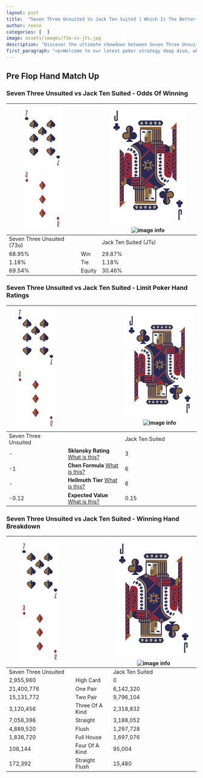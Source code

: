```yaml
---
layout: post
title:  "Seven Three Unsuited Vs Jack Ten Suited | Which Is The Better Hand In Poker? A Complete Guide"
author: reece
categories: [  ]
image: assets/images/73o-vs-jts.jpg
description: "Discover the ultimate showdown between Seven Three Unsuited and Jack Ten Suited in poker! Uncover the odds, strategies, and scenarios where one hand triumphs over the other. Get ready to up your poker game with this thrilling analysis."
first_paragraph: "<p>Welcome to our latest poker strategy deep dive, where we're pitting two distinct hands against each other in a high-stakes showdown: Seven Three Unsuited vs Jack Ten Suited.</p><p>In the dynamic world of poker, every decision counts, and knowing which hand holds the upper hand is key to your success at the table.</p><p>In this article, we'll dissect these two hands, explore the scenarios where one dominates the other, and equip you with the knowledge to make strategic choices that can tip the odds in your favor.</p><p>Get ready to unravel the intriguing dynamics of these poker hands and elevate your game to new heights.</p>"
---
```




[comment]: # (sp0)

## Pre Flop Hand Match Up

<div class="table hand-ratings" markdown="1"> 



### Seven Three Unsuited vs Jack Ten Suited - Odds Of Winning


    
| ![image info](assets/images/hand1/7.png) ![image info](assets/images/hand1/3o.png) |  | ![image info](assets/images/hand2/J.png) ![image info](assets/images/hand2/Ts.png) |
| -------- | -------- | -------- |
| Seven Three Unsuited (73o) |  | Jack Ten Suited (JTs) |
| 68.95% | Win | 29.87% |
| 1.18% | Tie | 1.18% |
| 69.54% | Equity | 30.46% |




[comment]: # (sp1)



### Seven Three Unsuited vs Jack Ten Suited - Limit Poker Hand Ratings


    
| ![image info](assets/images/hand1/7.png) ![image info](assets/images/hand1/3o.png) |  | ![image info](assets/images/hand2/J.png) ![image info](assets/images/hand2/Ts.png) |
| -------- | -------- | -------- |
| Seven Three Unsuited |  | Jack Ten Suited |
| - | **Sklansky Rating** [What is this?](/sklansky-rating-explained) | 3 |
| -1 | **Chen Formula** [What is this?](/chen-formula-explained) | 6 |
| - | **Hellmuth Tier** [What is this?](/Hellmuth-tier-explained) | 6 |
| -0.12 | **Expected Value** [What is this?](/expected-value-explained) | 0.15 |




[comment]: # (sp2)



### Seven Three Unsuited vs Jack Ten Suited - Winning Hand Breakdown


    
| ![image info](assets/images/hand1/7.png) ![image info](assets/images/hand1/3o.png) |  | ![image info](assets/images/hand2/J.png) ![image info](assets/images/hand2/Ts.png) |
| -------- | -------- | -------- |
| Seven Three Unsuited |  | Jack Ten Suited |
| 2,955,960 | High Card | 0 |
| 21,400,776 | One Pair | 6,142,320 |
| 15,131,772 | Two Pair | 9,796,104 |
| 3,120,456 | Three Of A Kind | 2,318,832 |
| 7,056,396 | Straight | 3,188,052 |
| 4,889,520 | Flush | 1,297,728 |
| 1,836,720 | Full House | 1,697,076 |
| 108,144 | Four Of A Kind | 95,004 |
| 172,392 | Straight Flush | 15,480 |




[comment]: # (sp3)



</div>

[comment]: # (sp4)



[comment]: # (sp5)

